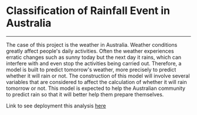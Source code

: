 # Classification of Rainfall Event in Australia
-----
The case of this project is the weather in Australia. Weather conditions greatly affect people's daily activities. Often the weather experiences erratic changes such as sunny today but the next day it rains, which can interfere with and even stop the activities being carried out. Therefore, a model is built to predict tomorrow's weather, more precisely to predict whether it will rain or not. The construction of this model will involve several variables that are considered to affect the calculation of whether it will rain tomorrow or not. This model is expected to help the Australian community to predict rain so that it will better help them prepare themselves.

Link to see deployment this analysis [here](http://raremon.pythonanywhere.com/)
